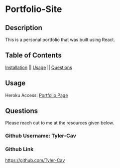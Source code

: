 # Portfolio-Site

## Description

This is a personal portfolio that was built using React.

## Table of Contents

[Installation](#installation) ||
[Usage](#usage) ||
[Questions](#questions)

## Usage

Heroku Access:
[Portfolio Page](https://tyler-cavanaugh-portfolio-b08e09111ce1.herokuapp.com/)

## Questions

Please reach out to me at the resources given below.

### Github Username: Tyler-Cav

### Github Link

https://github.com/Tyler-Cav
